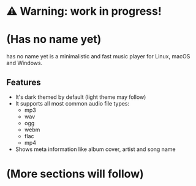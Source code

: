 # ⚠️ Warning: work in progress!

# (Has no name yet)

has no name yet is a minimalistic and fast music player for Linux, macOS and Windows.

## Features

- It's dark themed by default (light theme may follow)
- It supports all most common audio file types:
  - mp3
  - wav
  - ogg
  - webm
  - flac
  - mp4
- Shows meta information like album cover, artist and song name

# (More sections will follow)
